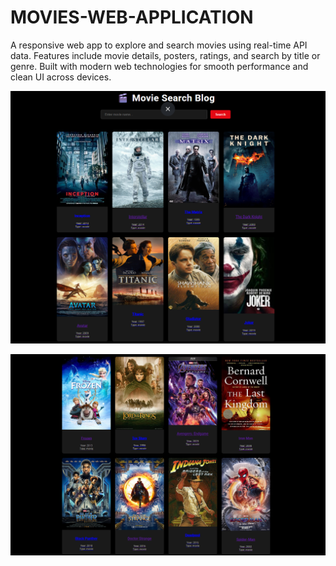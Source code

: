 # MOVIES-WEB-APPLICATION
A responsive web app to explore and search movies using real-time API data. Features include movie details, posters, ratings, and search by title or genre. Built with modern web technologies for smooth performance and clean UI across devices.


![image alt](https://github.com/MOHAMMED-KHAJA-045/MOVIES-WEB-APPLICATION/blob/e08b024f43c017f689479a3dc5116a0c82d083c7/MOVIES%20UI.png)



![image alt](https://github.com/MOHAMMED-KHAJA-045/MOVIES-WEB-APPLICATION/blob/2fdb33d615da80baf1b491bc2c81ea89c6deb490/UI.png)
